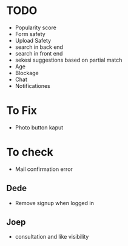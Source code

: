 # TODO

- Popularity score
- Form safety
- Upload Safety
- search in back end
- search in front end
- sekesi suggestions based on partial match
- Age
- Blockage
- Chat
- Notificationes

# To Fix

- Photo button kaput

# To check

- Mail confirmation error


## Dede

- Remove signup when logged in


## Joep

- consultation and like visibility
